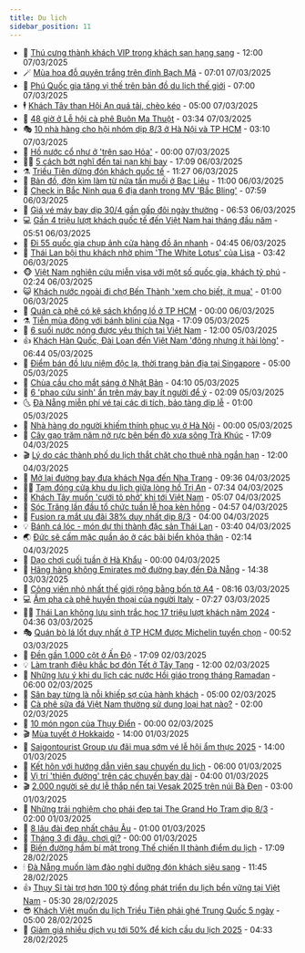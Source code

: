 ```yaml
---
title: Du lịch
sidebar_position: 11
---
```


<!-- vnexpress-du-lich:START -->
- 💂 [Thú cưng thành khách VIP trong khách sạn hạng sang](https://vnexpress.net/thu-cung-thanh-khach-vip-trong-khach-san-hang-sang-4858137.html) - 12:00 07/03/2025
- 🪄 [Mùa hoa đỗ quyên trắng trên đỉnh Bạch Mã](https://vnexpress.net/mua-hoa-do-quyen-trang-tren-dinh-bach-ma-4857323.html) - 07:01 07/03/2025
- 🦅 [Phú Quốc gia tăng vị thế trên bản đồ du lịch thế giới](https://vnexpress.net/phu-quoc-gia-tang-vi-the-tren-ban-do-du-lich-the-gioi-4858010.html) - 07:00 07/03/2025
- 🕴 [Khách Tây than Hội An quá tải, chèo kéo](https://vnexpress.net/khach-tay-than-hoi-an-qua-tai-cheo-keo-4857779.html) - 05:00 07/03/2025
- 👀 [48 giờ ở Lễ hội cà phê Buôn Ma Thuột](https://vnexpress.net/48-gio-o-le-hoi-ca-phe-buon-ma-thuot-4857486.html) - 03:34 07/03/2025
- 🎭 [10 nhà hàng cho hội nhóm dịp 8/3 ở Hà Nội và TP HCM](https://vnexpress.net/10-nha-hang-cho-hoi-nhom-dip-8-3-o-ha-noi-va-tp-hcm-4856957.html) - 03:10 07/03/2025
- 🦒 [Hồ nước cổ như ở &#39;trên sao Hỏa&#39;](https://vnexpress.net/ho-nuoc-co-nhu-o-tren-sao-hoa-4857191.html) - 00:00 07/03/2025
- 👨‍🏫 [5 cách bớt nghĩ đến tai nạn khi bay](https://vnexpress.net/5-cach-bot-nghi-den-tai-nan-khi-bay-4857186.html) - 17:09 06/03/2025
- ⚗️ [Triều Tiên dừng đón khách quốc tế](https://vnexpress.net/trieu-tien-dung-don-khach-quoc-te-4857740.html) - 11:27 06/03/2025
- 🥸 [Bản đồ, đờn kìm làm từ nửa tấn muối ở Bạc Liêu](https://vnexpress.net/ban-do-don-kim-lam-tu-nua-tan-muoi-o-bac-lieu-4857645.html) - 11:00 06/03/2025
- 🤠 [Check in Bắc Ninh qua 6 địa danh trong MV &#39;Bắc Bling&#39;](https://vnexpress.net/check-in-bac-ninh-qua-6-dia-danh-trong-mv-bac-bling-4857443.html) - 07:59 06/03/2025
- 🚀 [Giá vé máy bay dịp 30/4 gần gấp đôi ngày thường](https://vnexpress.net/gia-ve-may-bay-dip-30-4-gan-gap-doi-ngay-thuong-4857561.html) - 06:53 06/03/2025
- 💻 [Gần 4 triệu lượt khách quốc tế đến Việt Nam hai tháng đầu năm](https://vnexpress.net/gan-4-trieu-luot-khach-quoc-te-den-viet-nam-hai-thang-dau-nam-4857472.html) - 05:51 06/03/2025
- 💼 [Đi 55 quốc gia chụp ảnh cửa hàng đồ ăn nhanh](https://vnexpress.net/di-55-quoc-gia-chup-anh-cua-hang-do-an-nhanh-4857255.html) - 04:45 06/03/2025
- 🤡 [Thái Lan bội thu khách nhờ phim &#39;The White Lotus&#39; của Lisa](https://vnexpress.net/thai-lan-boi-thu-khach-nho-phim-the-white-lotus-cua-lisa-4857239.html) - 03:42 06/03/2025
- 🐵 [Việt Nam nghiên cứu miễn visa với một số quốc gia, khách tỷ phú](https://vnexpress.net/viet-nam-nghien-cuu-mien-visa-voi-mot-so-quoc-gia-khach-ty-phu-4857395.html) - 02:24 06/03/2025
- 😺 [Khách nước ngoài đi chợ Bến Thành &#39;xem cho biết, ít mua&#39;](https://vnexpress.net/khach-nuoc-ngoai-di-cho-ben-thanh-xem-cho-biet-it-mua-4856625.html) - 01:00 06/03/2025
- 🌈 [Quán cà phê có kệ sách khổng lồ ở TP HCM](https://vnexpress.net/quan-ca-phe-co-ke-sach-khong-lo-o-tp-hcm-4856616.html) - 00:00 06/03/2025
- ⚗️ [Tiễn mùa đông với bánh blini của Nga](https://vnexpress.net/tien-mua-dong-voi-banh-blini-cua-nga-4856468.html) - 17:09 05/03/2025
- 👀 [6 suối nước nóng được yêu thích tại Việt Nam](https://vnexpress.net/6-suoi-nuoc-nong-duoc-yeu-thich-tai-viet-nam-4857040.html) - 12:00 05/03/2025
- 👍 [Khách Hàn Quốc, Đài Loan đến Việt Nam &#39;đông nhưng ít hài lòng&#39;](https://vnexpress.net/khach-han-quoc-dai-loan-den-viet-nam-dong-nhung-it-hai-long-4856766.html) - 06:44 05/03/2025
- 💄 [Điểm bán đồ lưu niệm độc lạ, thời trang bản địa tại Singapore](https://vnexpress.net/diem-ban-do-luu-niem-doc-la-thoi-trang-ban-dia-tai-singapore-4848488.html) - 05:00 05/03/2025
- 🥷 [Chùa cầu cho mắt sáng ở Nhật Bản](https://vnexpress.net/chua-cau-cho-mat-sang-o-nhat-ban-4855822.html) - 04:10 05/03/2025
- 📝 [6 &#39;phao cứu sinh&#39; ẩn trên máy bay ít người để ý](https://vnexpress.net/6-phao-cuu-sinh-an-tren-may-bay-it-nguoi-de-y-4856489.html) - 02:09 05/03/2025
- 🌜 [Đà Nẵng miễn phí vé tại các di tích, bảo tàng dịp lễ](https://vnexpress.net/da-nang-mien-phi-ve-tai-cac-di-tich-bao-tang-dip-le-4856800.html) - 01:00 05/03/2025
- 📝 [Nhà hàng do người khiếm thính phục vụ ở Hà Nội](https://vnexpress.net/nha-hang-do-nguoi-khiem-thinh-phuc-vu-o-ha-noi-4856575.html) - 00:00 05/03/2025
- 🧰 [Cây gạo trăm năm nở rực bên bến đò xưa sông Trà Khúc](https://vnexpress.net/cay-gao-tram-nam-no-ruc-ben-ben-do-xua-song-tra-khuc-4856841.html) - 17:09 04/03/2025
- 🎬 [Lý do các thành phố du lịch thắt chặt cho thuê nhà ngắn hạn](https://vnexpress.net/ly-do-cac-thanh-pho-du-lich-that-chat-cho-thue-nha-ngan-han-4856535.html) - 12:00 04/03/2025
- 🧐 [Mở lại đường bay đưa khách Nga đến Nha Trang](https://vnexpress.net/mo-lai-duong-bay-dua-khach-nga-den-nha-trang-4856739.html) - 09:36 04/03/2025
- 👨‍🏫 [Tạm đóng cửa khu du lịch giữa lòng hồ Trị An](https://vnexpress.net/tam-dong-cua-khu-du-lich-giua-long-ho-tri-an-4856629.html) - 07:34 04/03/2025
- 🦣 [Khách Tây muốn &#39;cưới tô phở&#39; khi tới Việt Nam](https://vnexpress.net/khach-tay-muon-cuoi-to-pho-khi-toi-viet-nam-4856105.html) - 05:07 04/03/2025
- 🌋 [Sóc Trăng lần đầu tổ chức tuần lễ hoa kèn hồng](https://vnexpress.net/soc-trang-lan-dau-to-chuc-tuan-le-hoa-ken-hong-4856590.html) - 04:57 04/03/2025
- 🦄 [Fusion ra mắt ưu đãi 38% duy nhất dịp 8/3](https://vnexpress.net/fusion-ra-mat-uu-dai-38-duy-nhat-dip-8-3-4856031.html) - 04:00 04/03/2025
- 💡 [Bánh cá lóc - món dự thi thành đặc sản Thái Lan](https://vnexpress.net/banh-ca-loc-mon-du-thi-thanh-dac-san-thai-lan-4855772.html) - 03:40 04/03/2025
- 🌏 [Đức sẽ cấm mặc quần áo ở các bãi biển khỏa thân](https://vnexpress.net/duc-se-cam-mac-quan-ao-o-cac-bai-bien-khoa-than-4856445.html) - 02:14 04/03/2025
- 💂 [Dạo chơi cuối tuần ở Hà Khẩu](https://vnexpress.net/dao-choi-cuoi-tuan-o-ha-khau-4855896.html) - 00:00 04/03/2025
- 🤩 [Hãng hàng không Emirates mở đường bay đến Đà Nẵng](https://vnexpress.net/hang-hang-khong-emirates-mo-duong-bay-den-da-nang-4856334.html) - 14:38 03/03/2025
- 💪 [Công viên nhỏ nhất thế giới rộng bằng bốn tờ A4](https://vnexpress.net/cong-vien-nho-nhat-the-gioi-rong-bang-bon-to-a4-4856024.html) - 08:16 03/03/2025
- 💻 [Ấm pha cà phê huyền thoại của người Italy](https://vnexpress.net/am-pha-ca-phe-huyen-thoai-cua-nguoi-italy-4856065.html) - 07:27 03/03/2025
- 🧑‍💻 [Thái Lan không lưu sinh trắc học 17 triệu lượt khách năm 2024](https://vnexpress.net/thai-lan-khong-luu-sinh-trac-hoc-17-trieu-luot-khach-nam-2024-4855973.html) - 04:36 03/03/2025
- 🎭 [Quán bò lá lốt duy nhất ở TP HCM được Michelin tuyển chọn](https://vnexpress.net/quan-bo-la-lot-duy-nhat-o-tp-hcm-duoc-michelin-tuyen-chon-4837953.html) - 00:52 03/03/2025
- 🧐 [Đền gần 1.000 cột ở Ấn Độ](https://vnexpress.net/den-gan-1-000-cot-o-an-do-4855790.html) - 17:09 02/03/2025
- 💡 [Làm tranh điêu khắc bơ đón Tết ở Tây Tạng](https://vnexpress.net/lam-tranh-dieu-khac-bo-don-tet-o-tay-tang-4855195.html) - 12:00 02/03/2025
- 🌊 [Những lưu ý khi du lịch các nước Hồi giáo trong tháng Ramadan](https://vnexpress.net/nhung-luu-y-khi-du-lich-cac-nuoc-hoi-giao-trong-thang-ramadan-4855597.html) - 06:00 02/03/2025
- 🎃 [Sân bay từng là nỗi khiếp sợ của hành khách](https://vnexpress.net/san-bay-tung-la-noi-khiep-so-cua-hanh-khach-4855528.html) - 05:00 02/03/2025
- 🧠 [Cà phê sữa đá Việt Nam thường sử dụng loại hạt nào?](https://vnexpress.net/ca-phe-sua-da-viet-nam-thuong-su-dung-loai-hat-nao-4855626.html) - 02:00 02/03/2025
- 💄 [10 món ngon của Thụy Điển](https://vnexpress.net/10-mon-ngon-cua-thuy-dien-4855137.html) - 00:00 02/03/2025
- 🎬 [Mùa tuyết ở Hokkaido](https://vnexpress.net/mua-tuyet-o-hokkaido-4855045.html) - 14:00 01/03/2025
- 🐻 [Saigontourist Group ưu đãi mua sớm vé lễ hội ẩm thực 2025](https://vnexpress.net/saigontourist-group-uu-dai-mua-som-ve-le-hoi-am-thuc-2025-4855683.html) - 14:00 01/03/2025
- 🌝 [Kết hôn với hướng dẫn viên sau chuyến du lịch](https://vnexpress.net/ket-hon-voi-huong-dan-vien-sau-chuyen-du-lich-4855389.html) - 06:00 01/03/2025
- 🤩 [Vị trí &#39;thiên đường&#39; trên các chuyến bay dài](https://vnexpress.net/vi-tri-thien-duong-tren-cac-chuyen-bay-dai-4854980.html) - 04:00 01/03/2025
- 🎬 [2.000 người sẽ dự lễ thắp nến tại Vesak 2025 trên núi Bà Đen](https://vnexpress.net/2-000-nguoi-se-du-le-thap-nen-tai-vesak-2025-tren-nui-ba-den-4855345.html) - 03:00 01/03/2025
- 🦩 [Những trải nghiệm cho phái đẹp tại The Grand Ho Tram dịp 8/3](https://vnexpress.net/nhung-trai-nghiem-cho-phai-dep-tai-the-grand-ho-tram-dip-8-3-4853429.html) - 02:00 01/03/2025
- 🦍 [8 lâu đài đẹp nhất châu Âu](https://vnexpress.net/8-lau-dai-dep-nhat-chau-au-4854637.html) - 01:00 01/03/2025
- 👀 [Tháng 3 đi đâu, chơi gì?](https://vnexpress.net/thang-3-di-dau-choi-gi-4851310.html) - 00:00 01/03/2025
- 🧰 [Biến đường hầm bí mật trong Thế chiến II thành điểm du lịch](https://vnexpress.net/bien-duong-ham-bi-mat-trong-the-chien-ii-thanh-diem-du-lich-4855089.html) - 17:09 28/02/2025
- 🕯 [Đà Nẵng muốn làm đảo nghỉ dưỡng đón khách siêu sang](https://vnexpress.net/da-nang-muon-lam-dao-nghi-duong-don-khach-sieu-sang-4855341.html) - 11:45 28/02/2025
- 👍 [Thụy Sĩ tài trợ hơn 100 tỷ đồng phát triển du lịch bền vững tại Việt Nam](https://vnexpress.net/thuy-si-tai-tro-hon-100-ty-dong-phat-trien-du-lich-ben-vung-tai-viet-nam-4855017.html) - 05:30 28/02/2025
- 😎 [Khách Việt muốn du lịch Triều Tiên phải ghé Trung Quốc 5 ngày](https://vnexpress.net/khach-viet-muon-du-lich-trieu-tien-phai-ghe-trung-quoc-5-ngay-4854845.html) - 05:00 28/02/2025
- 🐘 [Giảm giá nhiều dịch vụ tới 50% để kích cầu du lịch 2025](https://vnexpress.net/giam-gia-nhieu-dich-vu-toi-50-de-kich-cau-du-lich-2025-4855088.html) - 04:33 28/02/2025<!-- vnexpress-du-lich:END -->
